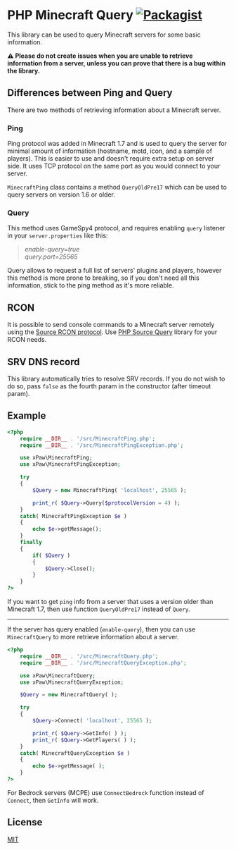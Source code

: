 # PHP Minecraft Query [![Packagist](https://img.shields.io/packagist/dt/xpaw/php-minecraft-query.svg)](https://packagist.org/packages/xpaw/php-minecraft-query)

This library can be used to query Minecraft servers for some basic information.

**:warning: Please do not create issues when you are unable to retrieve information from a server, unless you can prove that there is a bug within the library.**

## Differences between Ping and Query

There are two methods of retrieving information about a Minecraft server.

### Ping
Ping protocol was added in Minecraft 1.7 and is used to query the server for minimal amount of information (hostname, motd, icon, and a sample of players). This is easier to use and doesn't require extra setup on server side. It uses TCP protocol on the same port as you would connect to your server.

`MinecraftPing` class contains a method `QueryOldPre17` which can be used to query servers on version 1.6 or older.

### Query
This method uses GameSpy4 protocol, and requires enabling `query` listener in your `server.properties` like this:

> *enable-query=true*<br>
> *query.port=25565*

Query allows to request a full list of servers' plugins and players, however this method is more prone to breaking, so if you don't need all this information, stick to the ping method as it's more reliable.

## RCON
It is possible to send console commands to a Minecraft server remotely using the [Source RCON protocol](https://developer.valvesoftware.com/wiki/Source_RCON_Protocol). Use [PHP Source Query](https://github.com/xPaw/PHP-Source-Query-Class) library for your RCON needs.

## SRV DNS record
This library automatically tries to resolve SRV records. If you do not wish to do so, pass `false` as the fourth param in the constructor (after timeout param).

## Example
```php
<?php
	require __DIR__ . '/src/MinecraftPing.php';
	require __DIR__ . '/src/MinecraftPingException.php';

	use xPaw\MinecraftPing;
	use xPaw\MinecraftPingException;

	try
	{
		$Query = new MinecraftPing( 'localhost', 25565 );

		print_r( $Query->Query($protocolVersion = 4) );
	}
	catch( MinecraftPingException $e )
	{
		echo $e->getMessage();
	}
	finally
	{
		if( $Query )
		{
			$Query->Close();
		}
	}
?>
```

If you want to get `ping` info from a server that uses a version older than Minecraft 1.7,
then use function `QueryOldPre17` instead of `Query`.

----

If the server has query enabled (`enable-query`), then you can use `MinecraftQuery` to more retrieve information about a server.
```php
<?php
	require __DIR__ . '/src/MinecraftQuery.php';
	require __DIR__ . '/src/MinecraftQueryException.php';

	use xPaw\MinecraftQuery;
	use xPaw\MinecraftQueryException;

	$Query = new MinecraftQuery( );

	try
	{
		$Query->Connect( 'localhost', 25565 );

		print_r( $Query->GetInfo( ) );
		print_r( $Query->GetPlayers( ) );
	}
	catch( MinecraftQueryException $e )
	{
		echo $e->getMessage( );
	}
?>
```

For Bedrock servers (MCPE) use `ConnectBedrock` function instead of `Connect`, then `GetInfo` will work.

## License
[MIT](LICENSE)
